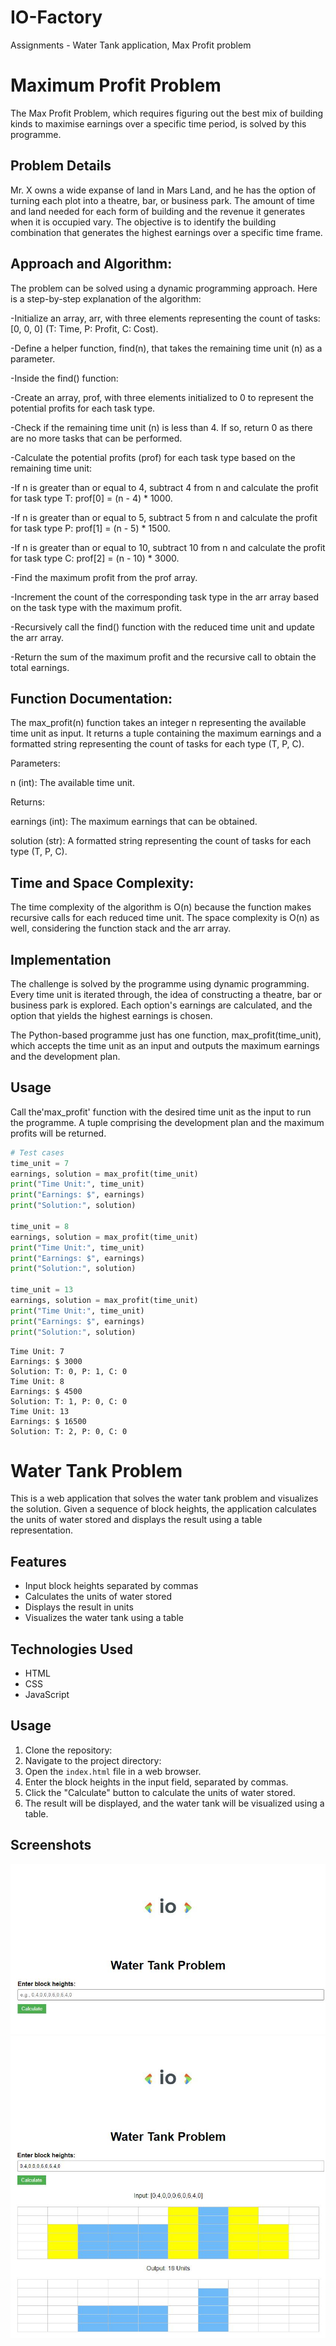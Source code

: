 # IO-Factory

Assignments - Water Tank application, Max Profit problem

# Maximum Profit Problem

The Max Profit Problem, which requires figuring out the best mix of building kinds to maximise earnings over a specific time period, is solved by this programme.

## Problem Details

Mr. X owns a wide expanse of land in Mars Land, and he has the option of turning each plot into a theatre, bar, or business park. The amount of time and land needed for each form of building and the revenue it generates when it is occupied vary. The objective is to identify the building combination that generates the highest earnings over a specific time frame.


## Approach and Algorithm:

The problem can be solved using a dynamic programming approach. Here is a step-by-step explanation of the algorithm:

-Initialize an array, arr, with three elements representing the count of tasks: [0, 0, 0] (T: Time, P: Profit, C: Cost).

-Define a helper function, find(n), that takes the remaining time unit (n) as a parameter.

-Inside the find() function:

   -Create an array, prof, with three elements initialized to 0 to represent the potential profits for each task type.
   
   -Check if the remaining time unit (n) is less than 4. If so, return 0 as there are no more tasks that can be performed.
   
   -Calculate the potential profits (prof) for each task type based on the remaining time unit:
   
   -If n is greater than or equal to 4, subtract 4 from n and calculate the profit for task type T: prof[0] = (n - 4) * 1000.
     
   -If n is greater than or equal to 5, subtract 5 from n and calculate the profit for task type P: prof[1] = (n - 5) * 1500.
     
   -If n is greater than or equal to 10, subtract 10 from n and calculate the profit for task type C: prof[2] = (n - 10) * 3000.
     
   -Find the maximum profit from the prof array.
   
   -Increment the count of the corresponding task type in the arr array based on the task type with the maximum profit.
   
   -Recursively call the find() function with the reduced time unit and update the arr array.
   
   -Return the sum of the maximum profit and the recursive call to obtain the total earnings.
   
## Function Documentation:

The max_profit(n) function takes an integer n representing the available time unit as input. It returns a tuple containing the maximum earnings and a formatted string representing the count of tasks for each type (T, P, C).

Parameters:

n (int): The available time unit.

Returns:

earnings (int): The maximum earnings that can be obtained.

solution (str): A formatted string representing the count of tasks for each type (T, P, C).

## Time and Space Complexity:

The time complexity of the algorithm is O(n) because the function makes recursive calls for each reduced time unit. The space complexity is O(n) as well, considering the function stack and the arr array.

## Implementation 

The challenge is solved by the programme using dynamic programming. Every time unit is iterated through, the idea of constructing a theatre, bar or business park is explored. Each option's earnings are calculated, and the option that yields the highest earnings is chosen.

The Python-based programme just has one function, max_profit(time_unit), which accepts the time unit as an input and outputs the maximum earnings and the development plan.

## Usage

Call the'max_profit' function with the desired time unit as the input to run the programme. A tuple comprising the development plan and the maximum profits will be returned.

```python
# Test cases
time_unit = 7
earnings, solution = max_profit(time_unit)
print("Time Unit:", time_unit)
print("Earnings: $", earnings)
print("Solution:", solution)

time_unit = 8
earnings, solution = max_profit(time_unit)
print("Time Unit:", time_unit)
print("Earnings: $", earnings)
print("Solution:", solution)

time_unit = 13
earnings, solution = max_profit(time_unit)
print("Time Unit:", time_unit)
print("Earnings: $", earnings)
print("Solution:", solution)
```
```output
Time Unit: 7
Earnings: $ 3000
Solution: T: 0, P: 1, C: 0
Time Unit: 8
Earnings: $ 4500
Solution: T: 1, P: 0, C: 0
Time Unit: 13
Earnings: $ 16500
Solution: T: 2, P: 0, C: 0
```

# Water Tank Problem

This is a web application that solves the water tank problem and visualizes the solution. Given a sequence of block heights, the application calculates the units of water stored and displays the result using a table representation.

## Features

- Input block heights separated by commas
- Calculates the units of water stored
- Displays the result in units
- Visualizes the water tank using a table

## Technologies Used

- HTML
- CSS
- JavaScript

## Usage

1. Clone the repository:
2. Navigate to the project directory:
3. Open the `index.html` file in a web browser.
4. Enter the block heights in the input field, separated by commas.
5. Click the "Calculate" button to calculate the units of water stored.
6. The result will be displayed, and the water tank will be visualized using a table.

## Screenshots

![Screenshot 1](https://github.com/Bhuvaneshbhuvi93/IO-Factory/blob/main/Bhuvaneshwar/IO-Factory-main/screenshots/screenshot3.JPG)
![Screenshot 2](https://github.com/Bhuvaneshbhuvi93/IO-Factory/blob/main/Bhuvaneshwar/IO-Factory-main/screenshots/screenshot4.JPG)
